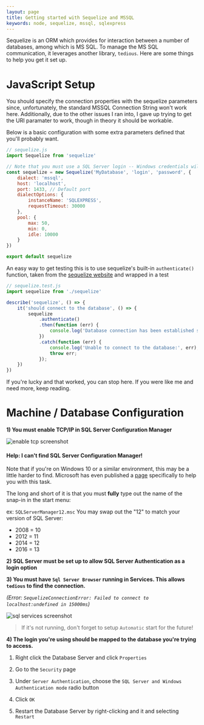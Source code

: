 ```yaml
---
layout: page
title: Getting started with Sequelize and MSSQL
keywords: node, sequelize, mssql, sqlexpress
---
```


Sequelize is an ORM which provides for interaction between a number of databases, among which is MS SQL.  To manage the MS SQL communication, it leverages another library, `tedious`.
Here are some things to help you get it set up. 

# JavaScript Setup
You should specify the connection properties with the sequelize parameters since, unfortunately, the standard MSSQL Connection String won't work here.  Additionally, due to the other issues I ran into, I gave up trying to get the URI paramater to work, though in theory it should be workable. 

Below is a basic configuration with some extra parameters defined that you'll probably want.

``` js
// sequelize.js
import Sequelize from 'sequelize'

// Note that you must use a SQL Server login -- Windows credentials will not work.
const sequelize = new Sequelize('MyDatabase', 'login', 'password', {
    dialect: 'mssql',
    host: 'localhost',
    port: 1433, // Default port
    dialectOptions: {
        instanceName: 'SQLEXPRESS',
        requestTimeout: 30000
    },
    pool: {
        max: 50,
        min: 0,
        idle: 10000
    }
})

export default sequelize
```

An easy way to get testing this is to use sequelize's built-in `authenticate()` function, taken from the [sequelize website](http://docs.sequelizejs.com/en/latest/docs/getting-started/) and wrapped in a test

``` js
// sequelize.test.js
import sequelize from './sequelize'

describe('sequelize', () => {
    it('should connect to the database', () => {
        sequelize
            .authenticate()
            .then(function (err) {
                console.log('Database connection has been established successfully.');
            })
            .catch(function (err) {
                console.log('Unable to connect to the database:', err);
                throw err;
            });
    })
})
```

If you're lucky and that worked, you can stop here.  If you were like me and need more, keep reading.


# Machine / Database Configuration

**1) You must enable TCP/IP in SQL Server Configuration Manager**

<img src="/images/2016/sql enable tcp.png" alt="enable tcp screenshot" />
    
#### Help: I can't find SQL Server Configuration Manager!

Note that if you're on Windows 10 or a similar environment, this may be a little harder to find.  Microsoft has even published a [page](https://msdn.microsoft.com/en-us/library/ms174212.aspx) specifically to help you with this task.

The long and short of it is that you must **fully** type out the name of the snap-in in the start menu:

ex: `SQLServerManager12.msc`  You may swap out the "12" to match your version of SQL Server: 
* 2008 = 10
* 2012 = 11
* 2014 = 12
* 2016 = 13

**2) SQL Server must be set up to allow SQL Server Authentication as a login option**

**3) You must have `Sql Server Browser` running in Services.  This allows `tedious` to find the connection.**

*(Error: `SequelizeConnectionError: Failed to connect to localhost:undefined in 15000ms`)*

<img src="/images/2016/sql services.png" alt="sql services screenshot" />

> If it's not running, don't forget to setup `Automatic` start for the future! 

**4) The login you're using should be mapped to the database you're trying to access.**

1) Right click the Database Server and click `Properties`

2) Go to the `Security` page

3) Under `Server Authentication`, choose the `SQL Server and Windows Authentication mode` radio button

4) Click `OK`

5) Restart the Database Server by right-clicking and it and selecting `Restart`

